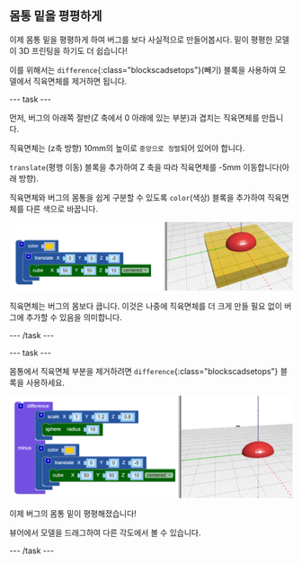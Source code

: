 ## 몸통 밑을 평평하게

이제 몸통 밑을 평평하게 하여 버그를 보다 사실적으로 만들어봅시다. 밑이 평평한 모델이 3D 프린팅을 하기도 더 쉽습니다!

이를 위해서는 `difference`{:class="blockscadsetops"}(빼기) 블록을 사용하여 모델에서 직육면체를 제거하면 됩니다.

--- task ---

먼저, 버그의 아래쪽 절반(Z 축에서 0 아래에 있는 부분)과 겹치는 직육면체를 만듭니다.

직육면체는 (z축 방향) 10mm의 높이로 `중앙으로 정렬`되어 있어야 합니다.

`translate`(평행 이동) 블록을 추가하여 Z 축을 따라 직육면체를 -5mm 이동합니다(아래 방향).

직육면체와 버그의 몸통을 쉽게 구분할 수 있도록 `color`(색상) 블록을 추가하여 직육면체를 다른 색으로 바꿉니다.

![스크린샷](images/bug-body-cuboid.png)

직육면체는 버그의 몸보다 큽니다. 이것은 나중에 직육면체를 더 크게 만들 필요 없이 버그에 추가할 수 있음을 의미합니다.

--- /task ---

--- task ---

몸통에서 직육면체 부분을 제거하려면 `difference`{:class="blockscadsetops"} 블록을 사용하세요.

![스크린샷](images/bug-difference.png)

이제 버그의 몸통 밑이 평평해졌습니다!

뷰어에서 모델을 드래그하여 다른 각도에서 볼 수 있습니다.

--- /task ---



  
